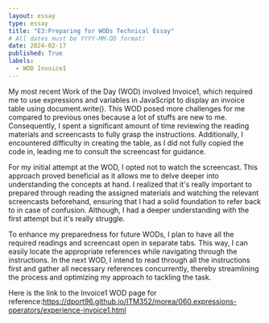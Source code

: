 ```yaml
---
layout: essay
type: essay
title: "E3:Preparing for WODs Technical Essay"
# All dates must be YYYY-MM-DD format!
date: 2024-02-17
published: True
labels:
  - WOD Invoice1
---
```



My most recent Work of the Day (WOD) involved Invoice1, which required me to use expressions and variables in JavaScript to display an invoice table using document.write(). This WOD posed more challenges for me compared to previous ones because a lot of stuffs are new to me. Consequently, I spent a significant amount of time reviewing the reading materials and screencasts to fully grasp the instructions. Additionally, I encountered difficulty in creating the table, as I did not fully copied the code in, leading me to consult the screencast for guidance.

For my initial attempt at the WOD, I opted not to watch the screencast. This approach proved beneficial as it allows me to delve deeper into understanding the concepts at hand. I realized that it's really important to prepared through reading the assigned materials and watching the relevant screencasts beforehand, ensuring that I had a solid foundation to refer back to in case of confusion. Although, I had a deeper understanding with the first attempt but it's really struggle.

To enhance my preparedness for future WODs, I plan to have all the required readings and screencast open in separate tabs. This way, I can easily locate the appropriate references while navigating through the instructions. In the next WOD, I intend to read through all the instructions first and gather all necessary references concurrently, thereby streamlining the process and optimizing my approach to tackling the task.

Here is the link to the Invoice1 WOD page for reference:https://dport96.github.io/ITM352/morea/060.expressions-operators/experience-invoice1.html
